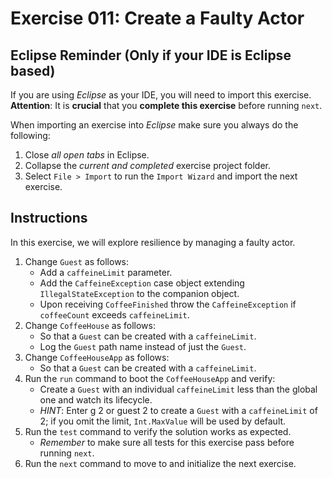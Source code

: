 # Exercise 011: Create a Faulty Actor

## Eclipse Reminder (Only if your IDE is Eclipse based)

If you are using *Eclipse* as your IDE, you will need to import this exercise. **Attention**: It is **crucial** that you **complete this exercise** before running `next`.

When importing an exercise into *Eclipse* make sure you always do the following:

1. Close *all open tabs* in Eclipse.
2. Collapse the *current and completed* exercise project folder.
3. Select `File > Import` to run the `Import Wizard` and import the next exercise.

## Instructions

In this exercise, we will explore resilience by managing a faulty actor.

1. Change `Guest` as follows:
    - Add a `caffeineLimit` parameter.
    - Add the `CaffeineException` case object extending `IllegalStateException` to the companion object.
    - Upon receiving `CoffeeFinished` throw the `CaffeineException` if `coffeeCount` exceeds `caffeineLimit`.
2. Change `CoffeeHouse` as follows:
    - So that a `Guest` can be created with a `caffeineLimit`.
    - Log the `Guest` path name instead of just the `Guest`.
3. Change `CoffeeHouseApp` as follows:
    - So that a `Guest` can be created with a `caffeineLimit`.
4. Run the `run` command to boot the `CoffeeHouseApp` and verify:
    - Create a `Guest` with an individual `caffeineLimit` less than the global one and watch its lifecycle.
    - *HINT*: Enter g 2 or guest 2 to create a `Guest` with a `caffeineLimit` of 2; if you omit the limit, `Int.MaxValue` will be used by default.
5. Run the `test` command to verify the solution works as expected.
    - *Remember* to make sure all tests for this exercise pass before running `next`.
6. Run the `next` command to move to and initialize the next exercise.

